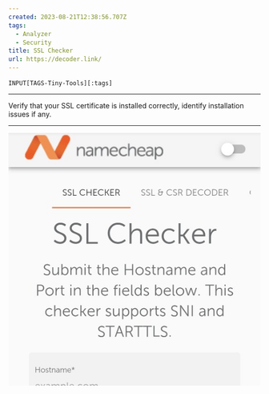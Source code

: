 ```yaml
---
created: 2023-08-21T12:38:56.707Z
tags: 
  - Analyzer
  - Security
title: SSL Checker
url: https://decoder.link/
---
```

```meta-bind
INPUT[TAGS-Tiny-Tools][:tags]
```

___
Verify that your SSL certificate is installed correctly, identify installation issues if any.
___

![](_attachments/ssl-checker.jpg)
